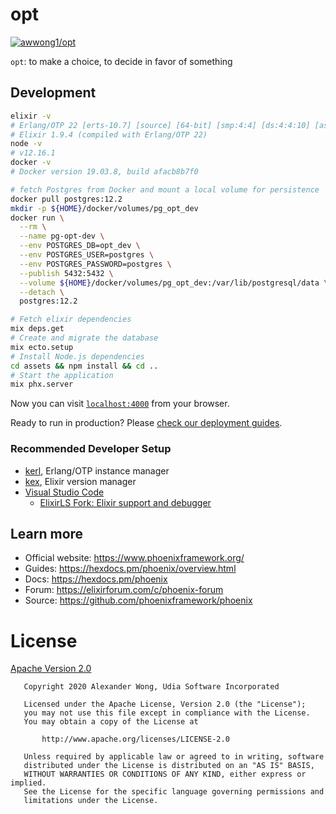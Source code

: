 # opt

[![awwong1/opt](https://circleci.com/gh/awwong1/opt.svg?style=shield)](https://circleci.com/gh/awwong1/opt)

`opt`: to make a choice, to decide in favor of something

## Development

```bash
elixir -v
# Erlang/OTP 22 [erts-10.7] [source] [64-bit] [smp:4:4] [ds:4:4:10] [async-threads:1] [hipe]
# Elixir 1.9.4 (compiled with Erlang/OTP 22)
node -v
# v12.16.1
docker -v
# Docker version 19.03.8, build afacb8b7f0
```
```bash
# fetch Postgres from Docker and mount a local volume for persistence
docker pull postgres:12.2
mkdir -p ${HOME}/docker/volumes/pg_opt_dev
docker run \
  --rm \
  --name pg-opt-dev \
  --env POSTGRES_DB=opt_dev \
  --env POSTGRES_USER=postgres \
  --env POSTGRES_PASSWORD=postgres \
  --publish 5432:5432 \
  --volume ${HOME}/docker/volumes/pg_opt_dev:/var/lib/postgresql/data \
  --detach \
  postgres:12.2

# Fetch elixir dependencies
mix deps.get
# Create and migrate the database
mix ecto.setup
# Install Node.js dependencies
cd assets && npm install && cd ..
# Start the application
mix phx.server
```

Now you can visit [`localhost:4000`](http://localhost:4000) from your browser.

Ready to run in production? Please [check our deployment guides](https://hexdocs.pm/phoenix/deployment.html).

### Recommended Developer Setup

* [kerl](https://github.com/kerl/kerl), Erlang/OTP instance manager
* [kex](https://github.com/taylor/kiex), Elixir version manager
* [Visual Studio Code](https://code.visualstudio.com/)
  * [ElixirLS Fork: Elixir support and debugger](https://marketplace.visualstudio.com/items?itemName=elixir-lsp.elixir-ls)

## Learn more

  * Official website: https://www.phoenixframework.org/
  * Guides: https://hexdocs.pm/phoenix/overview.html
  * Docs: https://hexdocs.pm/phoenix
  * Forum: https://elixirforum.com/c/phoenix-forum
  * Source: https://github.com/phoenixframework/phoenix

# License

[Apache Version 2.0](LICENSE)
```text
   Copyright 2020 Alexander Wong, Udia Software Incorporated

   Licensed under the Apache License, Version 2.0 (the "License");
   you may not use this file except in compliance with the License.
   You may obtain a copy of the License at

       http://www.apache.org/licenses/LICENSE-2.0

   Unless required by applicable law or agreed to in writing, software
   distributed under the License is distributed on an "AS IS" BASIS,
   WITHOUT WARRANTIES OR CONDITIONS OF ANY KIND, either express or implied.
   See the License for the specific language governing permissions and
   limitations under the License.
```
